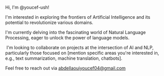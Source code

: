  Hi, I'm @youcef-ush!

 I'm interested in exploring the frontiers of Artificial Intelligence and its potential to revolutionize various domains.

 I'm currently delving into the fascinating world of Natural Language Processing, eager to unlock the power of language models.

️ I'm looking to collaborate on projects at the intersection of AI and NLP, particularly those focused on [mention specific areas you're interested in, e.g., text summarization, machine translation, chatbots].

 Feel free to reach out via    abdellaouiyoucef04@gmail.com


